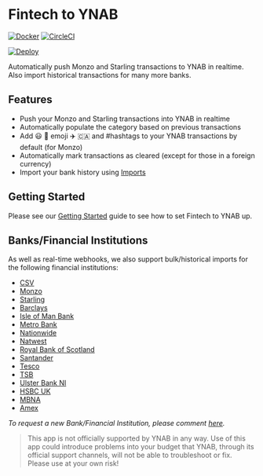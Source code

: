 # Fintech to YNAB

[![Docker](https://img.shields.io/docker/build/fintechtoynab/fintech-to-ynab.svg)](https://hub.docker.com/r/fintechtoynab/fintech-to-ynab)
[![CircleCI](https://circleci.com/gh/fintech-to-ynab/fintech-to-ynab.svg?style=svg)](https://circleci.com/gh/fintech-to-ynab/fintech-to-ynab)

[![Deploy](https://www.herokucdn.com/deploy/button.svg)](https://heroku.com/deploy?template=https://github.com/fintech-to-ynab/fintech-to-ynab)

Automatically push Monzo and Starling transactions to YNAB in realtime. Also import historical transactions for many more banks.

## Features
  - Push your Monzo and Starling transactions into YNAB in realtime
  - Automatically populate the category based on previous transactions
  - Add 😃 🍏 emoji ✈️ 🇨🇦 and #hashtags to your YNAB transactions by default (for Monzo)
  - Automatically mark transactions as cleared (except for those in a foreign currency)
  - Import your bank history using [Imports](#imports)

## Getting Started

Please see our [Getting Started](https://github.com/fintech-to-ynab/fintech-to-ynab/wiki/Getting-Started) guide to see how to set Fintech to YNAB up.

## Banks/Financial Institutions

As well as real-time webhooks, we also support bulk/historical imports for the following financial institutions:

- [CSV](https://github.com/fintech-to-ynab/fintech-to-ynab/wiki/Import:-CSV)
- [Monzo](https://github.com/fintech-to-ynab/fintech-to-ynab/wiki/import:-Monzo)
- [Starling](https://github.com/fintech-to-ynab/fintech-to-ynab/wiki/import:-Starling-Bank)
- [Barclays](https://github.com/fintech-to-ynab/fintech-to-ynab/wiki/import:-Teller)
- [Isle of Man Bank](https://github.com/fintech-to-ynab/fintech-to-ynab/wiki/import:-Teller)
- [Metro Bank](https://github.com/fintech-to-ynab/fintech-to-ynab/wiki/import:-Teller)
- [Nationwide](https://github.com/fintech-to-ynab/fintech-to-ynab/wiki/import:-Teller)
- [Natwest](https://github.com/fintech-to-ynab/fintech-to-ynab/wiki/import:-Teller)
- [Royal Bank of Scotland](https://github.com/fintech-to-ynab/fintech-to-ynab/wiki/import:-Teller)
- [Santander](https://github.com/fintech-to-ynab/fintech-to-ynab/wiki/import:-Teller)
- [Tesco](https://github.com/fintech-to-ynab/fintech-to-ynab/wiki/import:-Teller)
- [TSB](https://github.com/fintech-to-ynab/fintech-to-ynab/wiki/import:-Teller)
- [Ulster Bank NI](https://github.com/fintech-to-ynab/fintech-to-ynab/wiki/import:-Teller)
- [HSBC UK](https://github.com/fintech-to-ynab/fintech-to-ynab/wiki/import:-Teller)
- [MBNA](https://github.com/fintech-to-ynab/fintech-to-ynab/wiki/Import:-CSV)
- [Amex](https://github.com/fintech-to-ynab/fintech-to-ynab/wiki/Import:-CSV)

*To request a new Bank/Financial Institution, please comment [here](https://github.com/fintech-to-ynab/fintech-to-ynab/issues/73).*

> This app is not officially supported by YNAB in any way. Use of this app could introduce problems into your budget that YNAB, through its official support channels, will not be able to troubleshoot or fix. Please use at your own risk!
